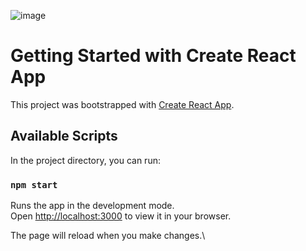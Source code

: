 ![image](https://user-images.githubusercontent.com/89441597/221923236-9fbc45dd-3bc5-43b4-b041-418d96241bcb.png)


# Getting Started with Create React App

This project was bootstrapped with [Create React App](https://github.com/facebook/create-react-app).

## Available Scripts

In the project directory, you can run:

### `npm start`

Runs the app in the development mode.\
Open [http://localhost:3000](http://localhost:3000) to view it in your browser.

The page will reload when you make changes.\
